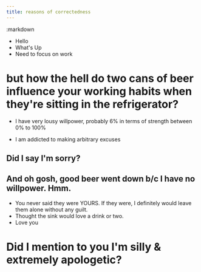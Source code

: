 ```yaml
---
title: reasons of correctedness 
---
```

:markdown

- Hello
- What's Up
- Need to focus on work

# but how the hell do two cans of beer influence your working habits when they're sitting in the refrigerator?

- I have very lousy willpower, probably 6% in terms of strength between 0% to 100%
	
- I am addicted to making arbitrary excuses

## Did I say I'm sorry? ##

## And oh gosh, good beer went down b/c I have no willpower. Hmm.

- You never said they were YOURS. If they were, I definitely would leave them alone without any guilt. 
- Thought the sink would love a drink or two. 
- Love you

# Did I mention to you I'm silly & extremely apologetic? 